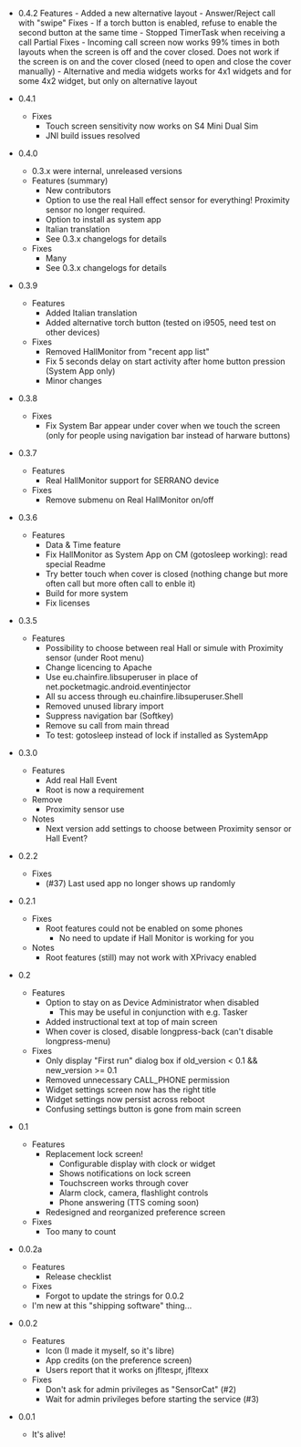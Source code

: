 - 0.4.2
	Features
		- Added a new alternative layout
		- Answer/Reject call with "swipe"
	Fixes
		- If a torch button is enabled, refuse to enable the second button at the same time
		- Stopped TimerTask when receiving a call
	Partial Fixes
		- Incoming call screen now works 99% times in both layouts when the screen is off and the cover closed. Does not work if the screen is on and the cover closed (need to open and close the cover manually)
		- Alternative and media widgets works for 4x1 widgets and for some 4x2 widget, but
only on alternative layout
- 0.4.1
	- Fixes
		- Touch screen sensitivity now works on S4 Mini Dual Sim
		- JNI build issues resolved

- 0.4.0
	- 0.3.x were internal, unreleased versions
	- Features (summary)
		- New contributors
		- Option to use the real Hall effect sensor for everything!
		  Proximity sensor no longer required.
		- Option to install as system app
		- Italian translation
		- See 0.3.x changelogs for details
	- Fixes
		- Many
		- See 0.3.x changelogs for details

- 0.3.9
	- Features
		- Added Italian translation
		- Added alternative torch button (tested on i9505, need test on other devices)
	- Fixes
		- Removed HallMonitor from "recent app list"
		- Fix 5 seconds delay on start activity after home button pression (System App only)
		- Minor changes

- 0.3.8
	- Fixes
		- Fix System Bar appear under cover when we touch the screen (only for people using navigation bar instead of harware buttons)

- 0.3.7
	- Features
		- Real HallMonitor support for SERRANO device
	- Fixes
		- Remove submenu on Real HallMonitor on/off

- 0.3.6
	- Features
		- Data & Time feature
		- Fix HallMonitor as System App on CM (gotosleep working): read special Readme
		- Try better touch when cover is closed (nothing change but more often call but more often call to enble it)
		- Build for more system
		- Fix licenses

- 0.3.5
	- Features
		- Possibility to choose between real Hall or simule with Proximity sensor (under Root menu)
		- Change licencing to Apache
		- Use eu.chainfire.libsuperuser in place of net.pocketmagic.android.eventinjector
		- All su access through eu.chainfire.libsuperuser.Shell
		- Removed unused library import
		- Suppress navigation bar (Softkey)
		- Remove su call from main thread
		- To test: gotosleep instead of lock if installed as SystemApp

- 0.3.0
	- Features
		- Add real Hall Event
		- Root is now a requirement
	- Remove
		- Proximity sensor use
	- Notes
		- Next version add settings to choose between Proximity sensor or Hall Event?

- 0.2.2
	- Fixes
		- (#37) Last used app no longer shows up randomly
- 0.2.1
	- Fixes
		- Root features could not be enabled on some phones
			- No need to update if Hall Monitor is working for you
	- Notes
		- Root features (still) may not work with XPrivacy enabled
- 0.2
	- Features
		- Option to stay on as Device Administrator when disabled
			- This may be useful in conjunction with e.g. Tasker
		- Added instructional text at top of main screen
		- When cover is closed, disable longpress-back (can't disable longpress-menu)
	- Fixes
		- Only display "First run" dialog box if old_version < 0.1 && new_version >= 0.1
		- Removed unnecessary CALL_PHONE permission
		- Widget settings screen now has the right title
		- Widget settings now persist across reboot
		- Confusing settings button is gone from main screen
- 0.1
	- Features
		- Replacement lock screen!
			- Configurable display with clock or widget
			- Shows notifications on lock screen
			- Touchscreen works through cover
			- Alarm clock, camera, flashlight controls
			- Phone answering (TTS coming soon)
		- Redesigned and reorganized preference screen
	- Fixes
		- Too many to count
- 0.0.2a
    - Features
        - Release checklist
    - Fixes
        - Forgot to update the strings for 0.0.2
    - I'm new at this "shipping software" thing...
- 0.0.2
    - Features
        - Icon (I made it myself, so it's libre)
        - App credits (on the preference screen)
        - Users report that it works on jfltespr, jfltexx
    - Fixes
        - Don't ask for admin privileges as "SensorCat" (#2)
        - Wait for admin privileges before starting the service (#3)
- 0.0.1
    - It's alive!